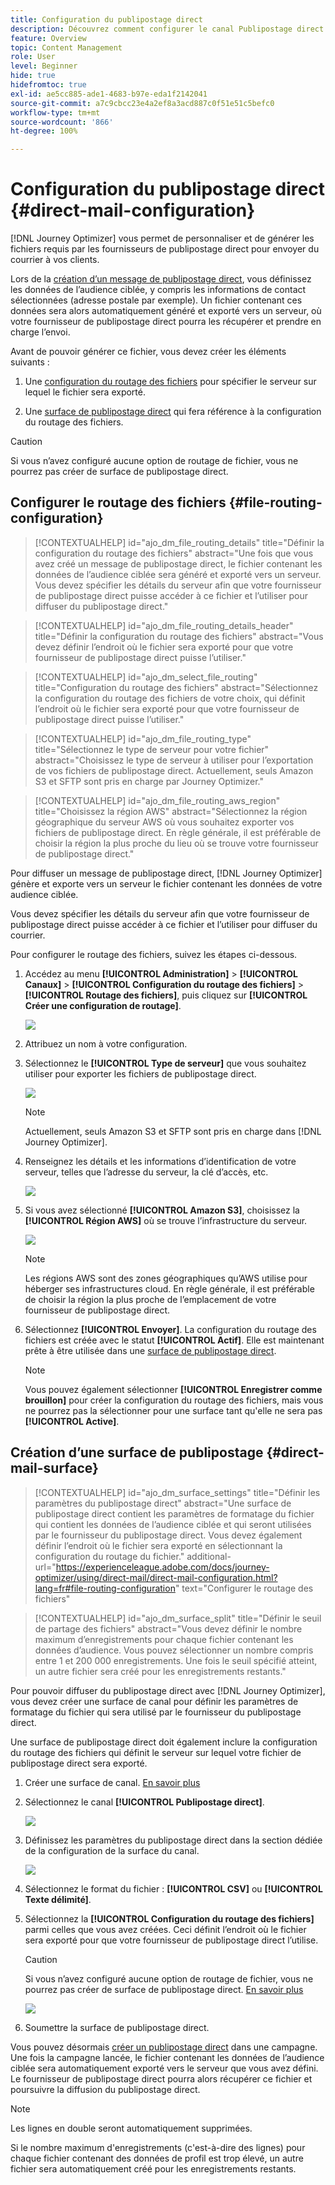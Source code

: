 ```yaml
---
title: Configuration du publipostage direct
description: Découvrez comment configurer le canal Publipostage direct dans Journey Optimizer
feature: Overview
topic: Content Management
role: User
level: Beginner
hide: true
hidefromtoc: true
exl-id: ae5cc885-ade1-4683-b97e-eda1f2142041
source-git-commit: a7c9cbcc23e4a2ef8a3acd887c0f51e51c5befc0
workflow-type: tm+mt
source-wordcount: '866'
ht-degree: 100%

---
```


# Configuration du publipostage direct {#direct-mail-configuration}

[!DNL Journey Optimizer] vous permet de personnaliser et de générer les fichiers requis par les fournisseurs de publipostage direct pour envoyer du courrier à vos clients.

Lors de la [création d’un message de publipostage direct](../direct-mail/create-direct-mail.md), vous définissez les données de l’audience ciblée, y compris les informations de contact sélectionnées (adresse postale par exemple). Un fichier contenant ces données sera alors automatiquement généré et exporté vers un serveur, où votre fournisseur de publipostage direct pourra les récupérer et prendre en charge l’envoi.

Avant de pouvoir générer ce fichier, vous devez créer les éléments suivants :

1. Une [configuration du routage des fichiers](#file-routing-configuration) pour spécifier le serveur sur lequel le fichier sera exporté.

1. Une [surface de publipostage direct](#direct-mail-surface) qui fera référence à la configuration du routage des fichiers.

>[!CAUTION]
>
>Si vous n’avez configuré aucune option de routage de fichier, vous ne pourrez pas créer de surface de publipostage direct.

## Configurer le routage des fichiers {#file-routing-configuration}

>[!CONTEXTUALHELP]
>id="ajo_dm_file_routing_details"
>title="Définir la configuration du routage des fichiers"
>abstract="Une fois que vous avez créé un message de publipostage direct, le fichier contenant les données de l’audience ciblée sera généré et exporté vers un serveur. Vous devez spécifier les détails du serveur afin que votre fournisseur de publipostage direct puisse accéder à ce fichier et l’utiliser pour diffuser du publipostage direct."

<!--
>additional-url="https://experienceleague.adobe.com/docs/journey-optimizer/using/direct-mail/create-direct-mail.html" text="Create a direct mail message"-->

>[!CONTEXTUALHELP]
>id="ajo_dm_file_routing_details_header"
>title="Définir la configuration du routage des fichiers"
>abstract="Vous devez définir l’endroit où le fichier sera exporté pour que votre fournisseur de publipostage direct puisse l’utiliser."

>[!CONTEXTUALHELP]
>id="ajo_dm_select_file_routing"
>title="Configuration du routage des fichiers"
>abstract="Sélectionnez la configuration du routage des fichiers de votre choix, qui définit l’endroit où le fichier sera exporté pour que votre fournisseur de publipostage direct puisse l’utiliser."

>[!CONTEXTUALHELP]
>id="ajo_dm_file_routing_type"
>title="Sélectionnez le type de serveur pour votre fichier"
>abstract="Choisissez le type de serveur à utiliser pour l’exportation de vos fichiers de publipostage direct. Actuellement, seuls Amazon S3 et SFTP sont pris en charge par Journey Optimizer."

>[!CONTEXTUALHELP]
>id="ajo_dm_file_routing_aws_region"
>title="Choisissez la région AWS"
>abstract="Sélectionnez la région géographique du serveur AWS où vous souhaitez exporter vos fichiers de publipostage direct. En règle générale, il est préférable de choisir la région la plus proche du lieu où se trouve votre fournisseur de publipostage direct."

Pour diffuser un message de publipostage direct, [!DNL Journey Optimizer] génère et exporte vers un serveur le fichier contenant les données de votre audience ciblée.

Vous devez spécifier les détails du serveur afin que votre fournisseur de publipostage direct puisse accéder à ce fichier et l’utiliser pour diffuser du courrier.

Pour configurer le routage des fichiers, suivez les étapes ci-dessous.

1. Accédez au menu **[!UICONTROL Administration]** > **[!UICONTROL Canaux]** > **[!UICONTROL Configuration du routage des fichiers]** > **[!UICONTROL Routage des fichiers]**, puis cliquez sur **[!UICONTROL Créer une configuration de routage]**.

   ![](assets/file-routing-config-button.png)

1. Attribuez un nom à votre configuration.

1. Sélectionnez le **[!UICONTROL Type de serveur]** que vous souhaitez utiliser pour exporter les fichiers de publipostage direct.

   ![](assets/file-routing-config-type.png)

   >[!NOTE]
   >
   >Actuellement, seuls Amazon S3 et SFTP sont pris en charge dans [!DNL Journey Optimizer].

1. Renseignez les détails et les informations d’identification de votre serveur, telles que l’adresse du serveur, la clé d’accès, etc.

   ![](assets/file-routing-config-sftp-details.png)

1. Si vous avez sélectionné **[!UICONTROL Amazon S3]**, choisissez la **[!UICONTROL Région AWS]** où se trouve l’infrastructure du serveur.

   ![](assets/file-routing-config-aws-region.png)

   >[!NOTE]
   >
   >Les régions AWS sont des zones géographiques qu’AWS utilise pour héberger ses infrastructures cloud. En règle générale, il est préférable de choisir la région la plus proche de l’emplacement de votre fournisseur de publipostage direct.

1. Sélectionnez **[!UICONTROL Envoyer]**. La configuration du routage des fichiers est créée avec le statut **[!UICONTROL Actif]**. Elle est maintenant prête à être utilisée dans une [surface de publipostage direct](#direct-mail-surface).

   >[!NOTE]
   >
   >Vous pouvez également sélectionner **[!UICONTROL Enregistrer comme brouillon]** pour créer la configuration du routage des fichiers, mais vous ne pourrez pas la sélectionner pour une surface tant qu&#39;elle ne sera pas **[!UICONTROL Active]**.

## Création d’une surface de publipostage {#direct-mail-surface}

>[!CONTEXTUALHELP]
>id="ajo_dm_surface_settings"
>title="Définir les paramètres du publipostage direct"
>abstract="Une surface de publipostage direct contient les paramètres de formatage du fichier qui contient les données de l’audience ciblée et qui seront utilisées par le fournisseur du publipostage direct. Vous devez également définir l’endroit où le fichier sera exporté en sélectionnant la configuration du routage du fichier."
>additional-url="https://experienceleague.adobe.com/docs/journey-optimizer/using/direct-mail/direct-mail-configuration.html?lang=fr#file-routing-configuration" text="Configurer le routage des fichiers"

<!--
>[!CONTEXTUALHELP]
>id="ajo_dm_surface_sort"
>title="Define the sort order"
>abstract="If you select this option, the sort will be by profile ID, ascending or descending. If you unselect it, the sorting configuration defined when creating the direct mail message within a journey or a campaign."-->

>[!CONTEXTUALHELP]
>id="ajo_dm_surface_split"
>title="Définir le seuil de partage des fichiers"
>abstract="Vous devez définir le nombre maximum d’enregistrements pour chaque fichier contenant les données d’audience. Vous pouvez sélectionner un nombre compris entre 1 et 200 000 enregistrements. Une fois le seuil spécifié atteint, un autre fichier sera créé pour les enregistrements restants."

Pour pouvoir diffuser du publipostage direct avec [!DNL Journey Optimizer], vous devez créer une surface de canal pour définir les paramètres de formatage du fichier qui sera utilisé par le fournisseur du publipostage direct.

Une surface de publipostage direct doit également inclure la configuration du routage des fichiers qui définit le serveur sur lequel votre fichier de publipostage direct sera exporté.

1. Créer une surface de canal. [En savoir plus](../configuration/channel-surfaces.md)

1. Sélectionnez le canal **[!UICONTROL Publipostage direct]**.

   ![](assets/surface-direct-mail-channel.png)

1. Définissez les paramètres du publipostage direct dans la section dédiée de la configuration de la surface du canal.

   ![](assets/surface-direct-mail-settings.png)

   <!--![](assets/surface-direct-mail-settings-with-insertion.png)-->

1. Sélectionnez le format du fichier : **[!UICONTROL CSV]** ou **[!UICONTROL Texte délimité]**.

1. Sélectionnez la **[!UICONTROL Configuration du routage des fichiers]** parmi celles que vous avez créées. Ceci définit l’endroit où le fichier sera exporté pour que votre fournisseur de publipostage direct l’utilise.

   >[!CAUTION]
   >
   >Si vous n’avez configuré aucune option de routage de fichier, vous ne pourrez pas créer de surface de publipostage direct. [En savoir plus](#file-routing-configuration)

   ![](assets/surface-direct-mail-file-routing.png)

   <!--![](assets/surface-direct-mail-file-routing-with-insertion.png)-->

1. Soumettre la surface de publipostage direct.

Vous pouvez désormais [créer un publipostage direct](../direct-mail/create-direct-mail.md) dans une campagne. Une fois la campagne lancée, le fichier contenant les données de l’audience ciblée sera automatiquement exporté vers le serveur que vous avez défini. Le fournisseur de publipostage direct pourra alors récupérer ce fichier et poursuivre la diffusion du publipostage direct.

>[!NOTE]
>
>Les lignes en double seront automatiquement supprimées.
>
>Si le nombre maximum d&#39;enregistrements (c&#39;est-à-dire des lignes) pour chaque fichier contenant des données de profil est trop élevé, un autre fichier sera automatiquement créé pour les enregistrements restants.

<!--
    In the **[!UICONTROL Insertion]** section, you can choose to automatically remove duplicate rows.

    Define the maximum number of records (i.e. rows) for each file containing profile data. After the specified threshold is reached, another file will be created for the remaining records.

    ![](assets/surface-direct-mail-split.png)

    For example, if there are 100,000 records in the file and the threshold limit is set to 60,000, the records will be split into two files. The first file will contain 60,000 rows, and the second file will contain the remaining 40,000 rows.

    >[!NOTE]
    >
    >NOTE You can set any number between 1 and 200,000 records, meaning each file must contain at least 1 row and no more than 200,000 rows.

-->
